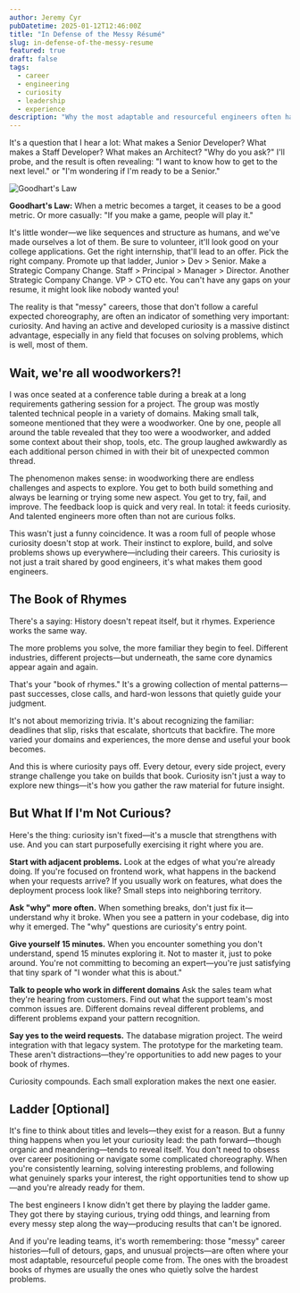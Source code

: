 ```yaml
---
author: Jeremy Cyr
pubDatetime: 2025-01-12T12:46:00Z
title: "In Defense of the Messy Résumé"
slug: in-defense-of-the-messy-resume
featured: true
draft: false
tags:
  - career
  - engineering
  - curiosity
  - leadership
  - experience
description: "Why the most adaptable and resourceful engineers often have the messiest career paths—and why curiosity, not careful choreography, builds the judgment that matters most."
---
```


It's a question that I hear a lot: What makes a Senior Developer? What makes a Staff Developer? What makes an Architect? "Why do you ask?" I'll probe, and the result is often revealing: "I want to know how to get to the next level." or "I'm wondering if I'm ready to be a Senior."

![Goodhart's Law](/assets/blog1/metric.png)

**Goodhart's Law:** When a metric becomes a target, it ceases to be a good metric. Or more casually: "If you make a game, people will play it."

It's little wonder—we like sequences and structure as humans, and we've made ourselves a lot of them. Be sure to volunteer, it'll look good on your college applications. Get the right internship, that'll lead to an offer. Pick the right company. Promote up that ladder, Junior > Dev > Senior. Make a Strategic Company Change. Staff > Principal > Manager > Director. Another Strategic Company Change. VP > CTO etc. You can't have any gaps on your resume, it might look like nobody wanted you!

The reality is that "messy" careers, those that don't follow a careful expected choreography, are often an indicator of something very important: curiosity. And having an active and developed curiosity is a massive distinct advantage, especially in any field that focuses on solving problems, which is well, most of them.

## Wait, we're all woodworkers?!

I was once seated at a conference table during a break at a long requirements gathering session for a project. The group was mostly talented technical people in a variety of domains. Making small talk, someone mentioned that they were a woodworker. One by one, people all around the table revealed that they too were a woodworker, and added some context about their shop, tools, etc. The group laughed awkwardly as each additional person chimed in with their bit of unexpected common thread.

The phenomenon makes sense: in woodworking there are endless challenges and aspects to explore. You get to both build something and always be learning or trying some new aspect. You get to try, fail, and improve. The feedback loop is quick and very real. In total: it feeds curiosity. And talented engineers more often than not are curious folks.

This wasn't just a funny coincidence. It was a room full of people whose curiosity doesn't stop at work. Their instinct to explore, build, and solve problems shows up everywhere—including their careers. This curiosity is not just a trait shared by good engineers, it's what makes them good engineers.

## The Book of Rhymes

There's a saying: History doesn't repeat itself, but it rhymes. Experience works the same way.

The more problems you solve, the more familiar they begin to feel. Different industries, different projects—but underneath, the same core dynamics appear again and again.

That's your "book of rhymes." It's a growing collection of mental patterns—past successes, close calls, and hard-won lessons that quietly guide your judgment.

It's not about memorizing trivia. It's about recognizing the familiar: deadlines that slip, risks that escalate, shortcuts that backfire. The more varied your domains and experiences, the more dense and useful your book becomes.

And this is where curiosity pays off. Every detour, every side project, every strange challenge you take on builds that book. Curiosity isn't just a way to explore new things—it's how you gather the raw material for future insight.

## But What If I'm Not Curious?

Here's the thing: curiosity isn't fixed—it's a muscle that strengthens with use. And you can start purposefully exercising it right where you are.

**Start with adjacent problems.** Look at the edges of what you're already doing. If you're focused on frontend work, what happens in the backend when your requests arrive? If you usually work on features, what does the deployment process look like? Small steps into neighboring territory.

**Ask "why" more often.** When something breaks, don't just fix it—understand why it broke. When you see a pattern in your codebase, dig into why it emerged. The "why" questions are curiosity's entry point.

**Give yourself 15 minutes.** When you encounter something you don't understand, spend 15 minutes exploring it. Not to master it, just to poke around. You're not committing to becoming an expert—you're just satisfying that tiny spark of "I wonder what this is about."

**Talk to people who work in different domains** Ask the sales team what they're hearing from customers. Find out what the support team's most common issues are. Different domains reveal different problems, and different problems expand your pattern recognition.

**Say yes to the weird requests.** The database migration project. The weird integration with that legacy system. The prototype for the marketing team. These aren't distractions—they're opportunities to add new pages to your book of rhymes.

Curiosity compounds. Each small exploration makes the next one easier. 

## Ladder [Optional]

It's fine to think about titles and levels—they exist for a reason. But a funny thing happens when you let your curiosity lead: the path forward—though organic and meandering—tends to reveal itself. You don't need to obsess over career positioning or navigate some complicated choreography. When you're consistently learning, solving interesting problems, and following what genuinely sparks your interest, the right opportunities tend to show up—and you're already ready for them.

The best engineers I know didn't get there by playing the ladder game. They got there by staying curious, trying odd things, and learning from every messy step along the way—producing results that can't be ignored.

And if you're leading teams, it's worth remembering: those "messy" career histories—full of detours, gaps, and unusual projects—are often where your most adaptable, resourceful people come from. The ones with the broadest books of rhymes are usually the ones who quietly solve the hardest problems. 
